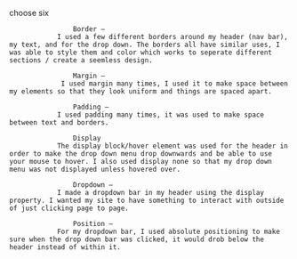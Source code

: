 


choose six 
                
                    Border – 
                I used a few different borders around my header (nav bar), my text, and for the drop down. The borders all have similar uses, I was able to style them and color which works to seperate different sections / create a seemless design. 

                    Margin – 
                 I used margin many times, I used it to make space between my elements so that they look uniform and things are spaced apart. 

                    Padding – 
                I used padding many times, it was used to make space between text and borders.  

                    Display
                The display block/hover element was used for the header in order to make the drop down menu drop downwards and be able to use your mouse to hover. I also used display none so that my drop down menu was not displayed unless hovered over. 

                    Dropdown – 
                I made a dropdown bar in my header using the display property. I wanted my site to have something to interact with outside of just clicking page to page. 
                    
                    Position – 
                For my dropdown bar, I used absolute positioning to make sure when the drop down bar was clicked, it would drob below the header instead of within it. 